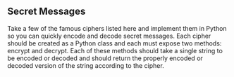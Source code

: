 ## Secret Messages
Take a few of the famous ciphers listed here and implement them in Python so you can quickly encode and decode secret messages. Each cipher should be created as a Python class and each must expose two methods: encrypt and decrypt. Each of these methods should take a single string to be encoded or decoded and should return the properly encoded or decoded version of the string according to the cipher.
